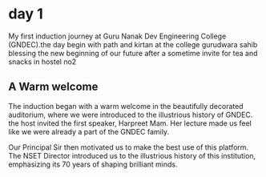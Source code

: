 # day 1
My first induction journey at Guru Nanak Dev Engineering College (GNDEC).the day begin with path and kirtan at the college gurudwara sahib blessing the new beginning of our future after a sometime invite for tea and snacks in hostel no2
## A Warm welcome ##
The induction began with a warm welcome in the beautifully decorated auditorium, where we were introduced to the illustrious history of GNDEC. 
the host invited the first speaker, Harpreet Mam. Her lecture made us feel like we were already a part of the GNDEC family.

Our Principal Sir then motivated us to make the best use of this platform. The NSET Director introduced us to the illustrious history of this institution, emphasizing its 70 years of shaping brilliant minds.


